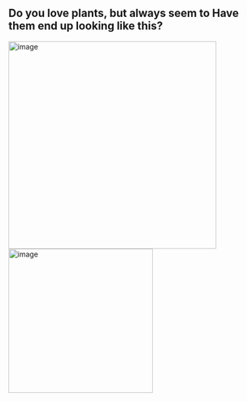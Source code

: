 ## Do you love plants, but always seem to Have them end up looking like this?
<img width="409" alt="image" src="https://user-images.githubusercontent.com/89661904/236703888-14a6f4a1-a91e-4982-a2ce-fc9d0204a865.png">
<img width="284" alt="image" src="https://user-images.githubusercontent.com/89661904/236703960-0ccc814b-8c38-4784-a11e-79e2f74b109f.png">

